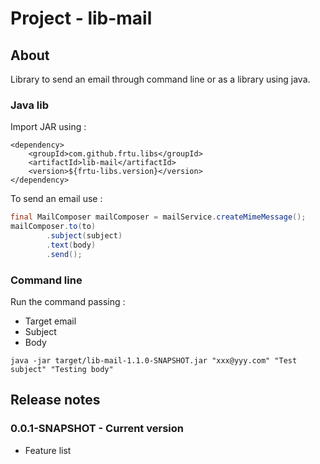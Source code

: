 # Project - lib-mail

## About

Library to send an email through command line or as a library using java.

### Java lib

Import JAR using :

```
<dependency>
    <groupId>com.github.frtu.libs</groupId>
    <artifactId>lib-mail</artifactId>
    <version>${frtu-libs.version}</version>
</dependency>
```

To send an email use :

```java
final MailComposer mailComposer = mailService.createMimeMessage();
mailComposer.to(to)
        .subject(subject)
        .text(body)
        .send();
```


### Command line

Run the command passing :

* Target email
* Subject
* Body

```
java -jar target/lib-mail-1.1.0-SNAPSHOT.jar "xxx@yyy.com" "Test subject" "Testing body"
```

## Release notes

### 0.0.1-SNAPSHOT - Current version

* Feature list
